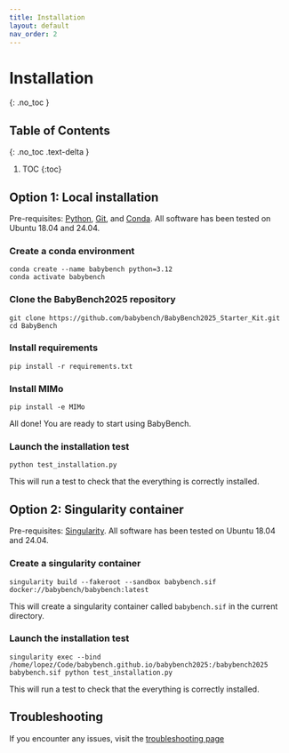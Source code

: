 ```yaml
---
title: Installation
layout: default
nav_order: 2
---
```


# Installation

{: .no_toc }

## Table of Contents

{: .no_toc .text-delta }

1. TOC
  {:toc}

## Option 1: Local installation

Pre-requisites: [Python](https://www.python.org/), [Git](https://git-scm.com/), and [Conda](https://www.anaconda.com/products/individual). All software has been tested on Ubuntu 18.04 and 24.04.

### Create a conda environment

```
conda create --name babybench python=3.12
conda activate babybench
```

### Clone the BabyBench2025 repository

```
git clone https://github.com/babybench/BabyBench2025_Starter_Kit.git
cd BabyBench
```

### Install requirements

```
pip install -r requirements.txt
```

### Install MIMo

```
pip install -e MIMo
```

All done! You are ready to start using BabyBench.

### Launch the installation test

```
python test_installation.py
```

This will run a test to check that the everything is correctly installed.

## Option 2: Singularity container

Pre-requisites: [Singularity](https://docs.sylabs.io/guides/latest/user-guide/). All software has been tested on Ubuntu 18.04 and 24.04.

### Create a singularity container

```
singularity build --fakeroot --sandbox babybench.sif docker://babybench/babybench:latest
```

This will create a singularity container called `babybench.sif` in the current directory.

### Launch the installation test

```
singularity exec --bind /home/lopez/Code/babybench.github.io/babybench2025:/babybench2025 babybench.sif python test_installation.py
```

This will run a test to check that the everything is correctly installed.

## Troubleshooting

If you encounter any issues, visit the [troubleshooting page](https://babybench.github.io/babybench2025/wiki/troubleshooting)

